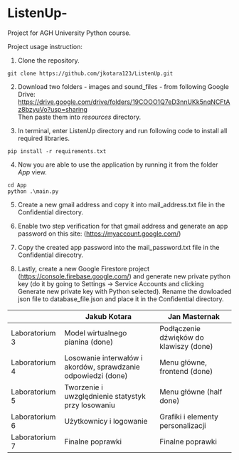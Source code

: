 # ListenUp-

Project for AGH University Python course.

Project usage instruction:
1. Clone the repository. 
```
git clone https://github.com/jkotara123/ListenUp.git
```

2. Download two folders - images and sound_files - from following Google Drive:
https://drive.google.com/drive/folders/19COOO1Q7eD3nnUKk5nqNCFtAz8bzyuVo?usp=sharing <br />
Then paste them into *resources* directory.

3. In terminal, enter ListenUp directory and run following code to install all required libraries.
```
pip install -r requirements.txt
```
4. Now you are able to use the application by running it from the folder *App* view.
```
cd App
python .\main.py
```

5. Create a new gmail address and copy it into mail_address.txt file in the Confidential directory.

6. Enable two step verification for that gmail address and generate an app password on this site: (https://myaccount.google.com/)

7. Copy the created app password into the mail_password.txt file in the Confidential direcotry.

8. Lastly, create a new Google Firestore project (https://console.firebase.google.com/) and generate new private python key 
(do it by going to Settings -> Service Accounts and clicking Generate new private key with Python selected). Rename the dowloaded json file to
database_file.json and place it in the Confidential directory.

| | Jakub Kotara                                                  | Jan Masternak                           |
| ------------- |---------------------------------------------------------------|-----------------------------------------|
| Laboratorium 3  | Model wirtualnego pianina (done)                              | Podłączenie dźwięków do klawiszy (done) |
| Laboratorium 4  | Losowanie interwałów i akordów, sprawdzanie odpowiedzi (done) | Menu główne, frontend (done)            |
| Laboratorium 5  | Tworzenie i uwzględnienie statystyk przy losowaniu            | Menu główne (half done)                 |
| Laboratorium 6  | Użytkownicy i logowanie                                       | Grafiki i elementy personalizacji       |
| Laboratorium 7  | Finalne poprawki                                              | Finalne poprawki                        |


